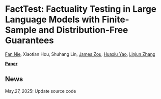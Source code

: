 # FactTest: Factuality Testing in Large Language Models with Finite-Sample and Distribution-Free Guarantees

[Fan Nie](https://scholar.google.com/citations?user=o2lsU8YAAAAJ&hl=en), Xiaotian Hou, Shuhang Lin, [James Zou](https://www.james-zou.com/), [Huaxiu Yao](https://www.huaxiuyao.io/), [Linjun Zhang](https://linjunz.github.io/index.html)

[**Paper**](https://arxiv.org/abs/2411.02603)

## News
May.27, 2025: Update source code

